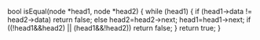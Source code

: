 bool isEqual(node *head1, node *head2)
{
    while (head1) {
        if (head1->data != head2->data) return false;
        else head2=head2->next;
        head1=head1->next;
        if ((!head1&&head2) || (head1&&!head2)) return false;
    }
    return true;
}
